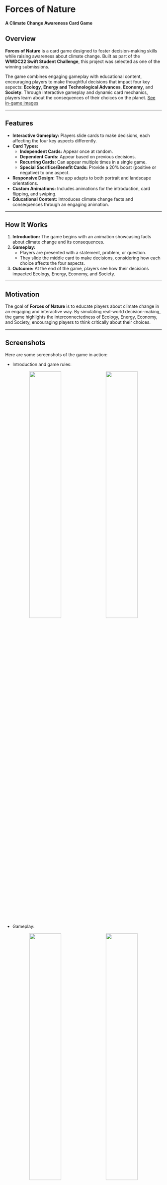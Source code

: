 # **Forces of Nature**  
**A Climate Change Awareness Card Game**  

## **Overview**  
**Forces of Nature** is a card game designed to foster decision-making skills while raising awareness about climate change. Built as part of the **WWDC22 Swift Student Challenge**, this project was selected as one of the winning submissions.  

The game combines engaging gameplay with educational content, encouraging players to make thoughtful decisions that impact four key aspects: **Ecology**, **Energy and Technological Advances**, **Economy**, and **Society**. Through interactive gameplay and dynamic card mechanics, players learn about the consequences of their choices on the planet. [See in-game images](#screenshots) 

---

## **Features**  
- **Interactive Gameplay:** Players slide cards to make decisions, each affecting the four key aspects differently.  
- **Card Types:**  
  - **Independent Cards:** Appear once at random.  
  - **Dependent Cards:** Appear based on previous decisions.  
  - **Recurring Cards:** Can appear multiple times in a single game.  
  - **Special Sacrifice/Benefit Cards:** Provide a 20% boost (positive or negative) to one aspect.  
- **Responsive Design:** The app adapts to both portrait and landscape orientations.  
- **Custom Animations:** Includes animations for the introduction, card flipping, and swiping.  
- **Educational Content:** Introduces climate change facts and consequences through an engaging animation.  

---

## **How It Works**  
1. **Introduction:** The game begins with an animation showcasing facts about climate change and its consequences.  
2. **Gameplay:**  
   - Players are presented with a statement, problem, or question.  
   - They slide the middle card to make decisions, considering how each choice affects the four aspects.  
3. **Outcome:** At the end of the game, players see how their decisions impacted Ecology, Energy, Economy, and Society.  

---

## **Motivation**  
The goal of **Forces of Nature** is to educate players about climate change in an engaging and interactive way. By simulating real-world decision-making, the game highlights the interconnectedness of Ecology, Energy, Economy, and Society, encouraging players to think critically about their choices.  

---

## **Screenshots**  <a name="screenshots"></a> 
Here are some screenshots of the game in action:  

- Introduction and game rules:
<p align="center">
  <img src="https://github.com/user-attachments/assets/69b0afd5-5f91-4bc6-9d11-0829f051a161" width="45%">&nbsp;&nbsp;&nbsp;&nbsp;
  <img src="https://github.com/user-attachments/assets/65411493-fd30-4e5d-b665-c802140531c4" width="45%">
</p>

- Gameplay:
<p align="center">
  <img src="https://github.com/user-attachments/assets/23d3fe34-11f2-4f9a-b6a1-5c3c9bc25e12" width="45%">&nbsp;&nbsp;&nbsp;&nbsp;
  <img src="https://github.com/user-attachments/assets/a2df1a41-72f0-4727-8f81-65c861bc4ddc" width="45%">
  <br>
  <img src="https://github.com/user-attachments/assets/f0642514-2f5d-4258-bfe8-136641eda23f" width="45%">&nbsp;&nbsp;&nbsp;&nbsp;
  <img src="https://github.com/user-attachments/assets/10543609-fb65-41c7-a575-187080aeed3c" width="45%">
</p>

---

## **Technologies Used**  
- **Programming Language:** Swift  
- **Platform:** Swift Playgrounds  
- **Architecture:** MVVM (Model-View-ViewModel)  
- **Frameworks:** SwiftUI (for responsive UI)  
- **Tools:** Swift Playgrounds

---

## **Installation**  
To run this project, you’ll need **Swift Playgrounds** on an iPad or Mac. Follow these steps:  
1. Download the project files from this repository.  
2. Open the project in **Swift Playgrounds**.  
3. Build and run the project to start playing.  

---

## **Credits**  
- Developed and designed by Muqi Zhang
- All resources (images and fonts) are self-created, not copyrighted, or license-free.
